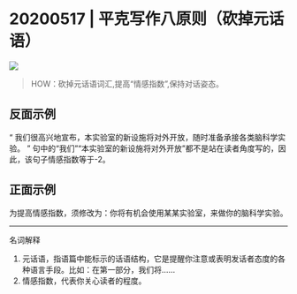 # 20200517 | 平克写作八原则（砍掉元话语）

![](http://cdn.hackdapp.com/2020-10-21-20200517%20-%20%E5%B9%B3%E5%85%8B%E5%86%99%E4%BD%9C%E5%85%AB%E5%8E%9F%E5%88%99%EF%BC%88%E7%A0%8D%E6%8E%89%E5%85%83%E8%AF%9D%E8%AF%AD%EF%BC%89.png)

> HOW：砍掉元话语词汇,提高“情感指数”,保持对话姿态。

## 反面示例

“ 我们很高兴地宣布，本实验室的新设施将对外开放，随时准备承接各类脑科学实验。 ”
句中的“我们”“本实验室的新设施将对外开放”都不是站在读者角度写的，因此，该句子情感指数等于-2。

## 正面示例

为提高情感指数，须修改为：你将有机会使用某某实验室，来做你的脑科学实验。

---

名词解释

1. 元话语，指语篇中能标示的话语结构，它是提醒你注意或表明发话者态度的各种语言手段。比如：在第一部分，我们将……
2. 情感指数，代表你关心读者的程度。
